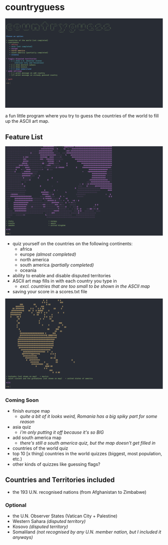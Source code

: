 # countryguess

![main menu](/screenshots/main-menu.png)

a fun little program where you try to guess the countries of the world to fill up the ASCII art map.

## Feature List

![main menu](/screenshots/europe-2.png)

- quiz yourself on the countries on the following continents:
    - africa
    - europe *(almost completed)*
    - north america
    - south america *(partially completed)*
    - oceania
- ability to enable and disable disputed territories 
- ASCII art map fills in with each country you type in
    - *excl. countries that are too small to be shown in the ASCII map*
- saving your score in a scores.txt file

![main menu](/screenshots/north-america.png)

### Coming Soon

- finish europe map
    - *quite a bit of it looks weird, Romania has a big spiky part for some reason*
- asia quiz
    - *i'm only putting it off because it's so BIG*
- add south america map
    - *there's still a south america quiz, but the map doesn't get filled in*
- countries of the world quiz
- top 10 [x thing] countries in the world quizzes (biggest, most population, etc.)
- other kinds of quizzes like guessing flags?

## Countries and Territories included

- the 193 U.N. recognised nations (from Afghanistan to Zimbabwe)

### Optional

- the U.N. Observer States (Vatican City + Palestine)
- Western Sahara *(disputed territory)*
- Kosovo *(disputed territory)*
- Somaliland *(not recognised by any U.N. member nation, but I included it anyways)*
